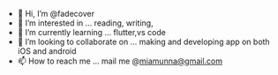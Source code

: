 - 👋 Hi, I’m @fadecover
- 👀 I’m interested in ... reading, writing,
- 🌱 I’m currently learning ... flutter,vs code
- 💞️ I’m looking to collaborate on ... making and developing app on both iOS and android
- 📫 How to reach me ... mail me @miamunna@gmail.com

<!---
fadecover/fadecover is a ✨ special ✨ repository because its `README.md` (this file) appears on your GitHub profile.
You can click the Preview link to take a look at your changes.
--->
